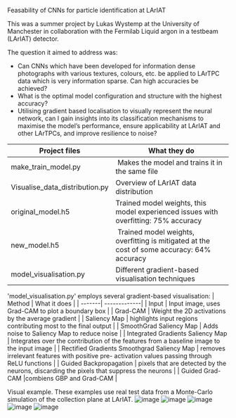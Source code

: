 Feasability of CNNs for particle identification at LArIAT

This was a summer project by Lukas Wystemp at the University of Manchester in collaboration with the Fermilab Liquid argon in a testbeam (LArIAT) detector. 

The question it aimed to address was:
- Can CNNs which have been developed for information dense photographs with various textures, colours, etc. be applied to LArTPC data which is very information sparse. Can high accuracies be achieved?
- What is the optimal model configuration and structure with the highest accuracy?
- Utilising gradient based localisation to visually represent the neural network, can I gain insights into its classification mechanisms to maximise the model’s performance, ensure applicability at LArIAT and other LArTPCs, and improve resilience to noise?

| Project files | What they do |
| --------------| -------------|
| make_train_model.py | Makes the model and trains it in the same file |
| Visualise_data_distribution.py | Overview of LArIAT data distribution |
| original_model.h5 | Trained model weights, this model experienced issues with overfitting: 75% accuracy|
| new_model.h5 | Trained model weights, overfitting is mitigated at the cost of some accuracy: 64% accuracy |
| model_visualisation.py | Different gradient-based visualisation techniques |


'model_visualisation.py' employs several gradient-based visualisation:
| Method | What it does |
| -------| -------------|
| Input | Input image, uses Grad-CAM to plot a boundary box |
| Grad-CAM | Weight the 2D activations by the average gradient |
| Saliency Map | highlights input regions contributing most to the final output |
| SmoothGrad Saliency Map | Adds noise to Saliency Map to reduce noise |
| Integrated Gradients Saliency Map | Integrates over the contribution of the features from a baseline image to the input image |
| Rectified Gradients Smoothgrad Saliency Map | removes irrelevant features with positive pre- activation values passing through ReLU functions |
| Guided Backpropagation | pixels that are detected by the neurons, discarding the pixels that suppress the neurons |
| Guided Grad-CAM |combiens GBP and Grad-CAM |


Visual example. These examples use real test data from a Monte-Carlo simulation of the collection plane at LArIAT. 
![image](https://github.com/user-attachments/assets/28f2fc43-3a20-46b8-bfc6-bbafff0b3e6e)
![image](https://github.com/user-attachments/assets/1c881eac-e911-4607-aaa0-f768f0894a77)
![image](https://github.com/user-attachments/assets/409315d0-1cc1-4352-a10b-000008ec0ee7)
![image](https://github.com/user-attachments/assets/e6f5e6b5-c4b1-4b26-9688-0c45f44fdfe5)
![image](https://github.com/user-attachments/assets/f3b364f3-064e-43fe-bc36-c5d302a9fd58)

 
